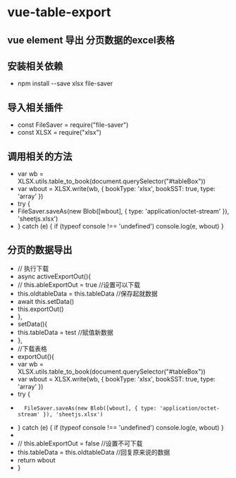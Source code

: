 # vue-table-export
## vue element 导出 分页数据的excel表格
## 安装相关依赖
* npm install --save xlsx file-saver
## 导入相关插件
* const FileSaver  = require("file-saver")
* const XLSX   = require("xlsx")
## 调用相关的方法

* var wb = XLSX.utils.table_to_book(document.querySelector("#tableBox"))
* var wbout = XLSX.write(wb, { bookType: 'xlsx', bookSST: true, type: 'array' })
* try {
*   FileSaver.saveAs(new Blob([wbout], { type: 'application/octet-stream' }), 'sheetjs.xlsx')
* } catch (e) { if (typeof console !== 'undefined') console.log(e, wbout) }
## 分页的数据导出
* // 执行下载
* async activeExportOut(){
*  // this.ableExportOut = true //设置可以下载
*  this.oldtableData = this.tableData //保存起就数据
*  await this.setData()
*  this.exportOut()
* },
* setData(){
*  this.tableData = test //赋值新数据       
* },
* //下载表格
* exportOut(){
*   var wb = XLSX.utils.table_to_book(document.querySelector("#tableBox"))
*   var wbout = XLSX.write(wb, { bookType: 'xlsx', bookSST: true, type: 'array' })
*   try {
*       FileSaver.saveAs(new Blob([wbout], { type: 'application/octet-stream' }), 'sheetjs.xlsx')
*   } catch (e) { if (typeof console !== 'undefined') console.log(e, wbout) }
* 
*  //  this.ableExportOut = false //设置不可下载
*   this.tableData = this.oldtableData //回复原来说的数据
*   return wbout
* }
